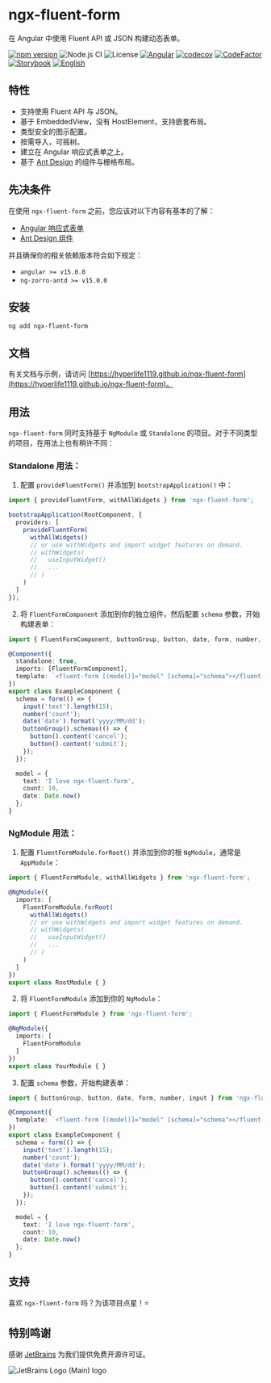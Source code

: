 # ngx-fluent-form

在 Angular 中使用 Fluent API 或 JSON 构建动态表单。

[![npm version](https://img.shields.io/npm/v/ngx-fluent-form/latest.svg)](https://npmjs.com/package/ngx-fluent-form)
![Node.js CI](https://github.com/HyperLife1119/ngx-fluent-form/workflows/Node.js%20CI/badge.svg)
![License](https://img.shields.io/badge/License-MIT-blue.svg)
[![Angular](https://img.shields.io/badge/Build%20with-Angular%20CLI-red?logo=angular)](https://www.github.com/angular/angular)
[![codecov](https://codecov.io/gh/HyperLife1119/ngx-fluent-form/branch/main/graph/badge.svg?token=070GEU44U0)](https://codecov.io/gh/HyperLife1119/ngx-fluent-form)
[![CodeFactor](https://www.codefactor.io/repository/github/hyperlife1119/ngx-fluent-form/badge)](https://www.codefactor.io/repository/github/hyperlife1119/ngx-fluent-form)
[![Storybook](https://cdn.jsdelivr.net/gh/storybookjs/brand@main/badge/badge-storybook.svg)](https://hyperlife1119.github.io/ngx-fluent-form)
[![English](https://img.shields.io/static/v1?label=English&message=en-US&color=212121)](https://github.com/HyperLife1119/ngx-fluent-form/blob/main/README.md)

## 特性

- 支持使用 Fluent API 与 JSON。
- 基于 EmbeddedView，没有 HostElement，支持嵌套布局。
- 类型安全的图示配置。
- 按需导入，可摇树。
- 建立在 Angular 响应式表单之上。
- 基于 [Ant Design](https://ng.ant.design) 的组件与栅格布局。

## 先决条件

在使用 `ngx-fluent-form` 之前，您应该对以下内容有基本的了解：

- [Angular 响应式表单](https://angular.cn/guide/reactive-forms)
- [Ant Design 组件](https://ng.ant.design)

并且确保你的相关依赖版本符合如下规定：

- `angular >= v15.0.0`
- `ng-zorro-antd >= v15.0.0`

## 安装

```shell
ng add ngx-fluent-form
```

## 文档

有关文档与示例，请访问 [https://hyperlife1119.github.io/ngx-fluent-form](https://hyperlife1119.github.io/ngx-fluent-form)。

## 用法

`ngx-fluent-form` 同时支持基于 `NgModule` 或 `Standalone` 的项目。对于不同类型的项目，在用法上也有稍许不同：

### Standalone 用法：

1. 配置 `provideFluentForm()` 并添加到 `bootstrapApplication()` 中：

```ts
import { provideFluentForm, withAllWidgets } from 'ngx-fluent-form';

bootstrapApplication(RootComponent, {
  providers: [
    provideFluentForm(
      withAllWidgets()
      // or use withWidgets and import widget features on demand.
      // withWidgets(
      //   useInputWidget()
      //   ...
      // )
    )
  ]
});
```

2. 将 `FluentFormComponent` 添加到你的独立组件，然后配置 `schema` 参数，开始构建表单：

```ts
import { FluentFormComponent, buttonGroup, button, date, form, number, input } from 'ngx-fluent-form';

@Component({
  standalone: true,
  imports: [FluentFormComponent],
  template: `<fluent-form [(model)]="model" [schema]="schema"></fluent-form>`
})
export class ExampleComponent {
  schema = form(() => {
    input('text').length(15);
    number('count');
    date('date').format('yyyy/MM/dd');
    buttonGroup().schemas(() => {
      button().content('cancel');
      button().content('submit');
    });
  });

  model = {
    text: 'I love ngx-fluent-form',
    count: 10,
    date: Date.now()
  };
}
```

### NgModule 用法：

1. 配置 `FluentFormModule.forRoot()` 并添加到你的根 `NgModule`，通常是 `AppModule`：

```ts
import { FluentFormModule, withAllWidgets } from 'ngx-fluent-form';

@NgModule({
  imports: [
    FluentFormModule.forRoot(
      withAllWidgets()
      // or use withWidgets and import widget features on demand.
      // withWidgets(
      //   useInputWidget()
      //   ...
      // )
    )
  ]
})
export class RootModule { }
```

2. 将 `FluentFormModule` 添加到你的 `NgModule`：

```ts
import { FluentFormModule } from 'ngx-fluent-form';

@NgModule({
  imports: [
    FluentFormModule
  ]
})
export class YourModule { }
```

3. 配置 `schema` 参数，开始构建表单：

```ts
import { buttonGroup, button, date, form, number, input } from 'ngx-fluent-form';

@Component({
  template: `<fluent-form [(model)]="model" [schema]="schema"></fluent-form>`
})
export class ExampleComponent {
  schema = form(() => {
    input('text').length(15);
    number('count');
    date('date').format('yyyy/MM/dd');
    buttonGroup().schemas(() => {
      button().content('cancel');
      button().content('submit');
    });
  });

  model = {
    text: 'I love ngx-fluent-form',
    count: 10,
    date: Date.now()
  };
}
```

## 支持

喜欢 `ngx-fluent-form` 吗？为该项目点星！⭐

## 特别鸣谢

感谢 [JetBrains](https://www.jetbrains.com/?from=ngx-fluent-form) 为我们提供免费开源许可证。

![JetBrains Logo (Main) logo](https://resources.jetbrains.com/storage/products/company/brand/logos/jb_beam.svg)
